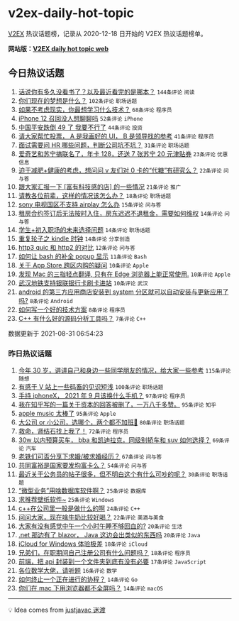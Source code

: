# v2ex-daily-hot-topic

[V2EX](https://www.v2ex.com/) 热议话题榜，记录从 2020-12-18 日开始的 V2EX 热议话题榜单。

**网站版：[V2EX daily hot topic web](https://boojack.github.io/v2ex-daily-hot-topic-web/)**

## 今日热议话题

<!-- TODAY BEGIN -->

1. [话说你有多久没看书了？以及最近看完的是哪本？](https://www.v2ex.com/t/798973) `144条评论` `阅读`
1. [你们现在的梦想是什么？](https://www.v2ex.com/t/798978) `102条评论` `职场话题`
1. [如果不考虑现实，你最想学习什么技术？](https://www.v2ex.com/t/799024) `68条评论` `程序员`
1. [iPhone 12 召回没人想聊聊吗](https://www.v2ex.com/t/798974) `52条评论` `iPhone`
1. [中国平安跌倒 49 了 我要不行了](https://www.v2ex.com/t/798999) `44条评论` `投资`
1. [请大家帮忙投票， A 是我画好的 UI， B 是领导找的参考](https://www.v2ex.com/t/799039) `41条评论` `程序员`
1. [面试需要问 HR 哪些问题，判断公司坑不坑？](https://www.v2ex.com/t/798968) `31条评论` `职场话题`
1. [爱奇艺和苏宁搞联名了，年卡 128，还送 7 张苏宁 20 元津贴券](https://www.v2ex.com/t/798965) `23条评论` `优惠信息`
1. [迫于减肥+健康的考虑，想问问 v 友们对 0 卡的“代糖”有研究么？](https://www.v2ex.com/t/799006) `22条评论` `问与答`
1. [跟大家汇报一下 [富有科技感的店] 的一些情况](https://www.v2ex.com/t/798971) `21条评论` `推广`
1. [请教各位前辈，这样的情况该怎么办？](https://www.v2ex.com/t/798963) `18条评论` `职场话题`
1. [sony 电视国区不支持 airplay 怎么办](https://www.v2ex.com/t/799016) `15条评论` `问与答`
1. [租房合约签订后无法按时入住，房东迟迟不退租金，需要如何维权](https://www.v2ex.com/t/799028) `14条评论` `问与答`
1. [学生+初入职场的未来选择问题](https://www.v2ex.com/t/799021) `14条评论` `职场话题`
1. [重复轮子之 kindle 时钟](https://www.v2ex.com/t/798991) `14条评论` `分享创造`
1. [http3 quic 和 http2 的对比](https://www.v2ex.com/t/798982) `12条评论` `问与答`
1. [如何让 bash 的补全 popup 显示](https://www.v2ex.com/t/798972) `11条评论` `Bash`
1. [关于 App Store 跨区内购的疑问](https://www.v2ex.com/t/799003) `10条评论` `Apple`
1. [发现 Mac 的三指轻点翻译, 只有在 Edge 浏览器上能正常使用.](https://www.v2ex.com/t/798979) `10条评论` `Apple`
1. [武汉地铁支持银联银行卡刷卡进站](https://www.v2ex.com/t/798970) `10条评论` `武汉`
1. [android 的第三方应用商店安装到 system 分区就可以自动安装与更新应用了吗?](https://www.v2ex.com/t/798997) `8条评论` `Android`
1. [如何写一个好的技术方案](https://www.v2ex.com/t/798977) `8条评论` `程序员`
1. [C++ 有什么好的源码分析工具吗？](https://www.v2ex.com/t/799022) `7条评论` `C++`

数据更新于 2021-08-31 06:54:23

<!-- TODAY END -->

### 昨日热议话题

<!-- YESTERDAY BEGIN -->

1. [今年 30 岁，讲讲自己和身边一些同学朋友的情况，给大家一些参考](https://www.v2ex.com/t/798851) `115条评论` `随想`
1. [有感于 V 站上一些码畜的见识短浅](https://www.v2ex.com/t/798745) `100条评论` `职场话题`
1. [手持 iphoneX， 2021 年 9 月该换什么手机？](https://www.v2ex.com/t/798768) `97条评论` `程序员`
1. [我在知乎写的一篇关于资本的回答被删了，一万八千多赞。](https://www.v2ex.com/t/798772) `95条评论` `知乎`
1. [apple music 太棒了](https://www.v2ex.com/t/798790) `95条评论` `Apple`
1. [大公司 or 小公司，选哪个，两个都不加班🤣](https://www.v2ex.com/t/798789) `80条评论` `职场话题`
1. [救命，肾结石找上我了！](https://www.v2ex.com/t/798885) `72条评论` `程序员`
1. [30w 以内预算买车， bba 和凯迪拉克，同级别轿车和 suv 如何选择？](https://www.v2ex.com/t/798832) `69条评论` `汽车`
1. [老铁们可否分享下求婚/被求婚经历？](https://www.v2ex.com/t/798764) `67条评论` `问与答`
1. [共同富裕是国家要发均富卡么？](https://www.v2ex.com/t/798751) `54条评论` `问与答`
1. [最近关于公务员的帖子很多，但不明白这个有什么可吵的呢？](https://www.v2ex.com/t/798776) `30条评论` `职场话题`
1. [“微型业务”用啥数据库软件啊？](https://www.v2ex.com/t/798853) `25条评论` `数据库`
1. [求推荐壁纸软件~](https://www.v2ex.com/t/798741) `25条评论` `Windows`
1. [c++在公司里一般是做什么的啊](https://www.v2ex.com/t/798919) `24条评论` `C++`
1. [问问大家，现在啥牛奶比较好喝？](https://www.v2ex.com/t/798939) `22条评论` `美酒与美食`
1. [大家有没有感觉中午一个小时午睡不够回血的?](https://www.v2ex.com/t/798864) `20条评论` `生活`
1. [.net 那边有了 blazor， Java 这边会出类似的东西吗](https://www.v2ex.com/t/798779) `20条评论` `Java`
1. [iCloud for Windows 体验极差](https://www.v2ex.com/t/798923) `18条评论` `iCloud`
1. [兄弟们，在职期间自己注册公司有什么问题吗？](https://www.v2ex.com/t/798805) `18条评论` `程序员`
1. [前端，把 api 封装到一个文件夹到底有没有必要](https://www.v2ex.com/t/798770) `17条评论` `JavaScript`
1. [各位数学大佬，请听题](https://www.v2ex.com/t/798819) `16条评论` `数学`
1. [如何终止一个正在进行的协程？](https://www.v2ex.com/t/798857) `14条评论` `Go`
1. [你们在 mac 下用浏览器都不全屏吗？](https://www.v2ex.com/t/798836) `14条评论` `macOS`

<!-- YESTERDAY END -->

---

💡 Idea comes from [justjavac 迷渡](https://github.com/justjavac/)
